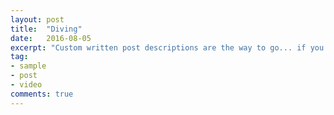 ```yaml
---
layout: post
title:  "Diving"
date:   2016-08-05
excerpt: "Custom written post descriptions are the way to go... if you're not lazy."
tag:
- sample
- post
- video
comments: true
---
```

